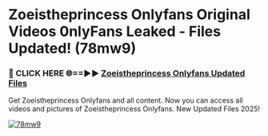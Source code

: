 # Zoeistheprincess Onlyfans Original Videos 0nlyFans Leaked - Files Updated! (78mw9)

<h3>🔴 CLICK HERE 🌐==►► <a href="https://tinyurl.com/2m67pmp6" rel="nofollow">Zoeistheprincess Onlyfans Updated Files</a></h3>

Get Zoeistheprincess Onlyfans and all content. Now you can access all videos and pictures of Zoeistheprincess Onlyfans. New Updated Files 2025!

[![78mw9](https://i.imgur.com/H4QAA4z.gif)](https://tinyurl.com/2m67pmp6)
